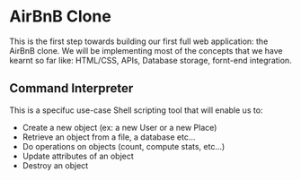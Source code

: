# AirBnB Clone
This is the first step towards building our first full web application: the AirBnB clone. We will be implementing most of the concepts that we have kearnt so far like: HTML/CSS, APIs, Database storage, fornt-end integration.

## Command Interpreter
This is a specifuc use-case Shell scripting tool that will enable us to:
- Create a new object (ex: a new User or a new Place)
- Retrieve an object from a file, a database etc…
- Do operations on objects (count, compute stats, etc…)
- Update attributes of an object
- Destroy an object





